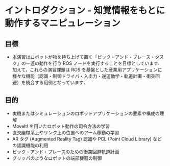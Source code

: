 <!-- # Perception-Driven Manipulation Introduction -->

# イントロダクション - 知覚情報をもとに動作するマニピュレーション

<!--
## Goal
 * The purpose of these exercises is to implement a ROS node that drives a robot through a series of moves and actions in order to complete a pick and place task.  In addition, they will serve as an example of how to integrate a variety of software capabilities (perception, controller drivers, I/O, inverse kinematics, path planning, collision avoidance, etc) into a ROS-based industrial application.  
-->

## 目標
 * 本演習はロボットが物を持ち上げて置く「ピック・アンド・プレース・タスク」の一連の動作を行う ROS ノードを実行することを目標としています．加えて，これらの演習課題は ROS を基盤とした産業用アプリケーションに様々な機能（認識・制御ドライバ・入出力・逆運動学・軌道計画・衝突回避）を統合する用例となっています．

<!--
## Objectives
 * Understand the components and structure of a real or simulated robot application.
 * Learn how to command robot moves using Moveit!.
 * Learn how to move the arm to a joint or Cartesian position.
 * Leverage perception capabilities including AR tag recognition and PCL.
 * Plan collision-free paths for a pick and place task.
 * Control robot peripherals such as a gripper.
-->

## 目的
 * 実機またはシミュレーションのロボットアプリケーションの要素や構成の理解
 * MoveIt! を用いたロボット動作の司令方法の学習
 * 直交座標系上やリンク上の位置へのアーム移動の学習
 * AR タグ (Augmented Reality Tag) 認識や PCL (Point Cloud Library) などの認識機能の利用
 * ピック・アンド・プレースのための衝突回避軌道計画
 * グリッパのようなロボットの端部機器の制御
